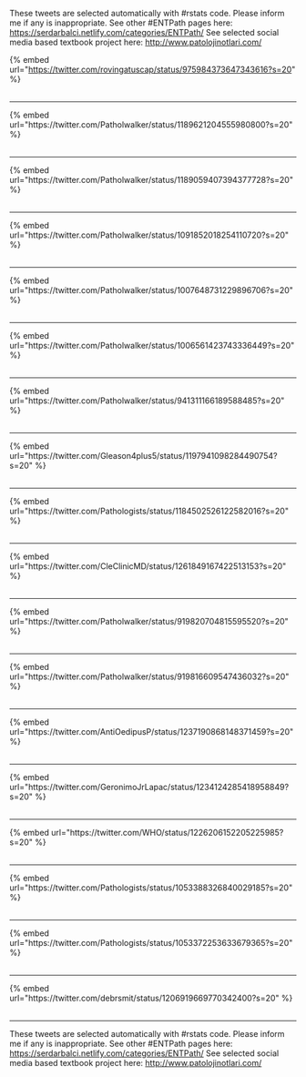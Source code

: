 

These tweets are selected automatically with #rstats code. Please inform me if any is inappropriate.
See other #ENTPath pages here: https://serdarbalci.netlify.com/categories/ENTPath/ 
See selected social media based textbook project here: http://www.patolojinotlari.com/

{% embed url="https://twitter.com/rovingatuscap/status/975984373647343616?s=20" %}<br>
<br>
<hr>
{% embed url="https://twitter.com/Patholwalker/status/1189621204555980800?s=20" %}<br>
<br>
<hr>
{% embed url="https://twitter.com/Patholwalker/status/1189059407394377728?s=20" %}<br>
<br>
<hr>
{% embed url="https://twitter.com/Patholwalker/status/1091852018254110720?s=20" %}<br>
<br>
<hr>
{% embed url="https://twitter.com/Patholwalker/status/1007648731229896706?s=20" %}<br>
<br>
<hr>
{% embed url="https://twitter.com/Patholwalker/status/1006561423743336449?s=20" %}<br>
<br>
<hr>
{% embed url="https://twitter.com/Patholwalker/status/941311166189588485?s=20" %}<br>
<br>
<hr>
{% embed url="https://twitter.com/Gleason4plus5/status/1197941098284490754?s=20" %}<br>
<br>
<hr>
{% embed url="https://twitter.com/Pathologists/status/1184502526122582016?s=20" %}<br>
<br>
<hr>
{% embed url="https://twitter.com/CleClinicMD/status/1261849167422513153?s=20" %}<br>
<br>
<hr>
{% embed url="https://twitter.com/Patholwalker/status/919820704815595520?s=20" %}<br>
<br>
<hr>
{% embed url="https://twitter.com/Patholwalker/status/919816609547436032?s=20" %}<br>
<br>
<hr>
{% embed url="https://twitter.com/AntiOedipusP/status/1237190868148371459?s=20" %}<br>
<br>
<hr>
{% embed url="https://twitter.com/GeronimoJrLapac/status/1234124285418958849?s=20" %}<br>
<br>
<hr>
{% embed url="https://twitter.com/WHO/status/1226206152205225985?s=20" %}<br>
<br>
<hr>
{% embed url="https://twitter.com/Pathologists/status/1053388326840029185?s=20" %}<br>
<br>
<hr>
{% embed url="https://twitter.com/Pathologists/status/1053372253633679365?s=20" %}<br>
<br>
<hr>
{% embed url="https://twitter.com/debrsmit/status/1206919669770342400?s=20" %}<br>
<br>
<hr>


These tweets are selected automatically with #rstats code. Please inform me if any is inappropriate.
See other #ENTPath pages here: https://serdarbalci.netlify.com/categories/ENTPath/ 
See selected social media based textbook project here: http://www.patolojinotlari.com/
